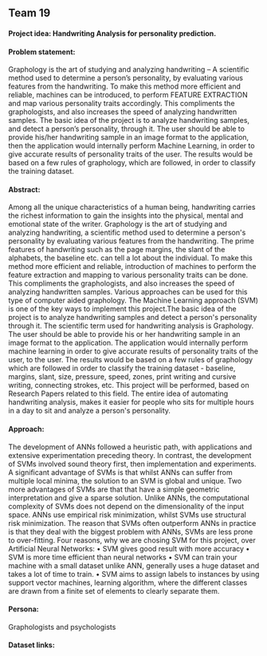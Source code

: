 ## Team 19 

#### Project idea: Handwriting Analysis for personality prediction.

#### Problem statement:
Graphology is the art of studying and analyzing handwriting – A scientific method used to determine a person’s personality, by evaluating various features from the handwriting. To make this method more efficient and reliable, machines can be introduced, to perform FEATURE EXTRACTION and map various personality traits accordingly. This compliments the graphologists, and also increases the speed of analyzing handwritten samples. The basic idea of the project is to analyze handwriting samples, and detect a person’s personality, through it. The user should be able to provide his/her handwriting sample in an image format to the application, then the application would internally perform Machine Learning, in order to give accurate results of personality traits of the user. The results would be based on a few rules of graphology, which are followed, in order to classify the training dataset.

#### Abstract:
Among all the unique characteristics of a human being, handwriting carries the richest information to gain the insights into the physical, mental and emotional state of the writer. Graphology is the art of studying and analyzing handwriting, a scientific method used to determine a person's personality by evaluating various features from the handwriting. The prime features of handwriting such as the page margins, the slant of the alphabets, the baseline etc. can tell a lot about the individual. To make this method more efficient and reliable, introduction of machines to perform the feature extraction and mapping to various personality traits can be done. This compliments the graphologists, and also increases the speed of analyzing handwritten samples. Various approaches can be used for this type of computer aided graphology. The Machine Learning approach (SVM) is one of the key ways to implement this project.The basic idea of the project is to analyze handwriting samples and detect a person's personality through it. The scientific term used for handwriting analysis is Graphology. The user should be able to provide his or her handwriting sample in an image format to the application. The application would internally perform machine learning in order to give accurate results of personality traits of the user, to the user. The results would be based on a few rules of graphology which are followed in order to classify the training dataset - baseline, margins, slant, size, pressure, speed, zones, print writing and cursive writing, connecting strokes, etc. This project will be performed, based on Research Papers related to this field. The entire idea of automating handwriting analysis, makes it easier for people who sits for multiple hours in a day to sit and analyze a person's personality.

#### Approach: 
The development of ANNs followed a heuristic path, with applications and extensive experimentation preceding theory. In contrast, the development of SVMs involved sound theory first, then implementation and experiments. A significant advantage of SVMs is that whilst ANNs can suffer from multiple local minima, the solution to an SVM is global and unique. Two more advantages of SVMs are that that have a simple geometric interpretation and give a sparse solution. Unlike ANNs, the computational complexity of SVMs does not depend on the dimensionality of the input space. ANNs use empirical risk minimization, whilst SVMs use structural risk minimization. The reason that SVMs often outperform ANNs in practice is that they deal with the biggest problem with ANNs, SVMs are less prone to over-fitting.
Four reasons, why we are chosing SVM for this project, over Artificial Neural Networks:
•	SVM gives good result with more accuracy
•	SVM is more time efficient than neural networks
•	SVM can train your machine with a small dataset unlike ANN, generally uses a huge dataset and takes a lot of time to train.
•	SVM aims to assign labels to instances by using support vector machines, learning algorithm, where the different classes are drawn from a finite set of elements to clearly separate them.

#### Persona:
Graphologists and psychologists

#### Dataset links:

 
